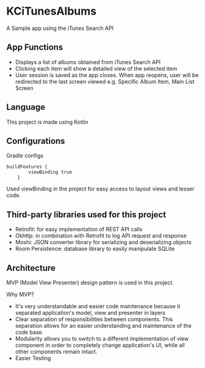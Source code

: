 # KCiTunesAlbums
A Sample app using the iTunes Search API

## App Functions
* Displays a list of albums obtained from iTunes Search API
* Clicking each item will show a detailed view of the selected item
* User session is saved as the app closes. When app reopens, user will be redirected to the last screen viewed e.g. Specific Album Item, Main List Screen

## Language
This project is made using Kotlin

## Configurations
Gradle configs 

````
buildFeatures {
        viewBinding true
    }
````

Used viewBinding in the project for easy access to layout views and lesser code. 

 
## Third-party libraries used for this project
* Retrofit: for easy implementation of REST API calls
* Okhttp: in combination with Retrofit to log API request and response
* Moshi: JSON converter library for serializing and deserializing objects
* Room Persistence: database library to easily manipulate SQLite

## Architecture
MVP (Model View Presenter) design pattern is used in this project.

Why MVP?
* It's very understandable and easier code maintenance because it separated application's model, view and presenter in layers
* Clear separation of responsibilities between components. This separation allows for an easier understanding and maintenance of the code base.
* Modularity allows you to switch to a different implementation of view component in order to completely change application's UI, while all other components remain intact.
* Easier Testing


